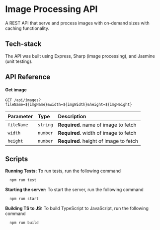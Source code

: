 
# Image Processing API

A REST API that serve and process images with on-demand sizes with caching functionality.

## Tech-stack

The API was built using Express, Sharp (image processing), and Jasmine (unit testing).


## API Reference

#### Get image

```http
GET /api/images?fileName=${imgName}&width=${imgWidth}&height=${imgHeight}
```

| Parameter | Type     | Description                       |
| :-------- | :------- | :-------------------------------- |
| `fileName`      | `string` | **Required**. name of image to fetch |
| `width`         | `number` | **Required**. width of image to fetch |
| `height`         | `number` | **Required**. height of image to fetch |



## Scripts

**Running Tests:**
To run tests, run the following command

```bash
  npm run test
```

**Starting the server:**
To start the server, run the following command

```bash
  npm run start
```

**Building TS to JS:**
To build TypeScript to JavaScript, run the following command

```bash
  npm run build
```
